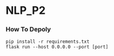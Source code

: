 # NLP_P2
### How To Depoly
```shell
pip install -r requirements.txt
flask run --host 0.0.0.0 --port [port]
```